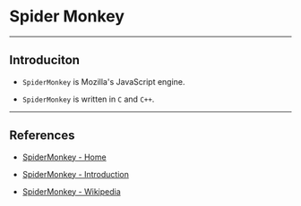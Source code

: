 # Spider Monkey

---

## Introduciton

* `SpiderMonkey` is Mozilla's JavaScript engine.

* `SpiderMonkey` is written in `C` and `C++`.

---

## References

* [SpiderMonkey - Home](https://developer.mozilla.org/en-US/docs/Mozilla/Projects/SpiderMonkey)

* [SpiderMonkey - Introduction](https://wiki.mozilla.org/JavaScript:New_to_SpiderMonkey)

* [SpiderMonkey - Wikipedia](https://en.wikipedia.org/wiki/SpiderMonkey)